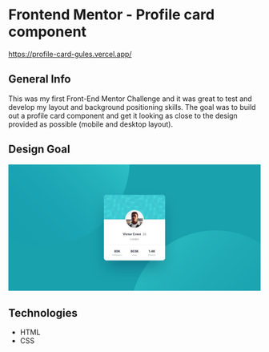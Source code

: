 # Frontend Mentor - Profile card component
https://profile-card-gules.vercel.app/

## General Info
This was my first Front-End Mentor Challenge and it was great to test and develop my layout and background positioning skills. The goal was to build out a profile card component and get it looking as close to the design provided as possible (mobile and desktop layout).

## Design Goal
<img src="./styles/design/desktop-design.jpg" width="600"/>

## Technologies
* HTML
* CSS


